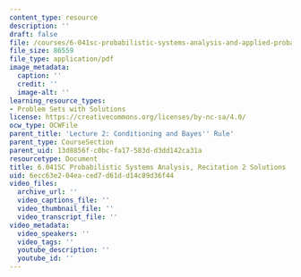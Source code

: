 ```yaml
---
content_type: resource
description: ''
draft: false
file: /courses/6-041sc-probabilistic-systems-analysis-and-applied-probability-fall-2013/6ecc63e204eaced7d61dd14c89d36f44_MIT6_041SCF13_rec02_sol.pdf
file_size: 86559
file_type: application/pdf
image_metadata:
  caption: ''
  credit: ''
  image-alt: ''
learning_resource_types:
- Problem Sets with Solutions
license: https://creativecommons.org/licenses/by-nc-sa/4.0/
ocw_type: OCWFile
parent_title: 'Lecture 2: Conditioning and Bayes'' Rule'
parent_type: CourseSection
parent_uid: 13d8856f-c0bc-fa17-583d-d3dd142ca31a
resourcetype: Document
title: 6.041SC Probabilistic Systems Analysis, Recitation 2 Solutions
uid: 6ecc63e2-04ea-ced7-d61d-d14c89d36f44
video_files:
  archive_url: ''
  video_captions_file: ''
  video_thumbnail_file: ''
  video_transcript_file: ''
video_metadata:
  video_speakers: ''
  video_tags: ''
  youtube_description: ''
  youtube_id: ''
---
```

